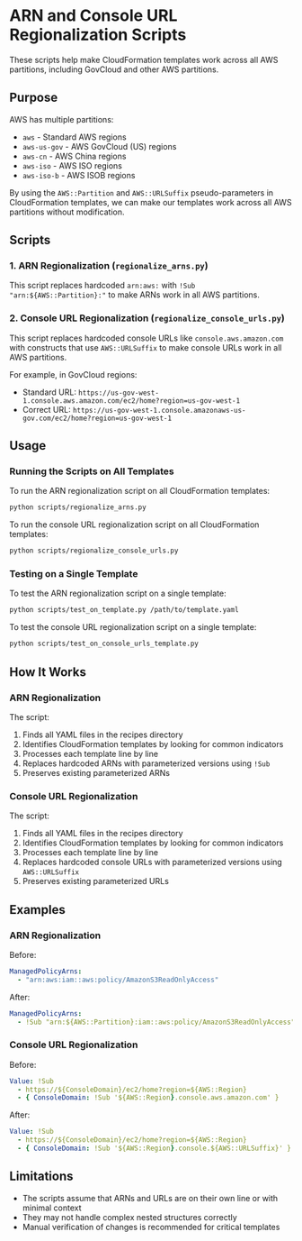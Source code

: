 # ARN and Console URL Regionalization Scripts

These scripts help make CloudFormation templates work across all AWS partitions, including GovCloud and other AWS partitions.

## Purpose

AWS has multiple partitions:
- `aws` - Standard AWS regions
- `aws-us-gov` - AWS GovCloud (US) regions
- `aws-cn` - AWS China regions
- `aws-iso` - AWS ISO regions
- `aws-iso-b` - AWS ISOB regions

By using the `AWS::Partition` and `AWS::URLSuffix` pseudo-parameters in CloudFormation templates, we can make our templates work across all AWS partitions without modification.

## Scripts

### 1. ARN Regionalization (`regionalize_arns.py`)

This script replaces hardcoded `arn:aws:` with `!Sub "arn:${AWS::Partition}:"` to make ARNs work in all AWS partitions.

### 2. Console URL Regionalization (`regionalize_console_urls.py`)

This script replaces hardcoded console URLs like `console.aws.amazon.com` with constructs that use `AWS::URLSuffix` to make console URLs work in all AWS partitions.

For example, in GovCloud regions:
- Standard URL: `https://us-gov-west-1.console.aws.amazon.com/ec2/home?region=us-gov-west-1`
- Correct URL: `https://us-gov-west-1.console.amazonaws-us-gov.com/ec2/home?region=us-gov-west-1`

## Usage

### Running the Scripts on All Templates

To run the ARN regionalization script on all CloudFormation templates:

```bash
python scripts/regionalize_arns.py
```

To run the console URL regionalization script on all CloudFormation templates:

```bash
python scripts/regionalize_console_urls.py
```

### Testing on a Single Template

To test the ARN regionalization script on a single template:

```bash
python scripts/test_on_template.py /path/to/template.yaml
```

To test the console URL regionalization script on a single template:

```bash
python scripts/test_on_console_urls_template.py
```

## How It Works

### ARN Regionalization

The script:

1. Finds all YAML files in the recipes directory
2. Identifies CloudFormation templates by looking for common indicators
3. Processes each template line by line
4. Replaces hardcoded ARNs with parameterized versions using `!Sub`
5. Preserves existing parameterized ARNs

### Console URL Regionalization

The script:

1. Finds all YAML files in the recipes directory
2. Identifies CloudFormation templates by looking for common indicators
3. Processes each template line by line
4. Replaces hardcoded console URLs with parameterized versions using `AWS::URLSuffix`
5. Preserves existing parameterized URLs

## Examples

### ARN Regionalization

Before:
```yaml
ManagedPolicyArns:
  - "arn:aws:iam::aws:policy/AmazonS3ReadOnlyAccess"
```

After:
```yaml
ManagedPolicyArns:
  - !Sub "arn:${AWS::Partition}:iam::aws:policy/AmazonS3ReadOnlyAccess"
```

### Console URL Regionalization

Before:
```yaml
Value: !Sub
  - https://${ConsoleDomain}/ec2/home?region=${AWS::Region}
  - { ConsoleDomain: !Sub '${AWS::Region}.console.aws.amazon.com' }
```

After:
```yaml
Value: !Sub
  - https://${ConsoleDomain}/ec2/home?region=${AWS::Region}
  - { ConsoleDomain: !Sub '${AWS::Region}.console.${AWS::URLSuffix}' }
```

## Limitations

- The scripts assume that ARNs and URLs are on their own line or with minimal context
- They may not handle complex nested structures correctly
- Manual verification of changes is recommended for critical templates